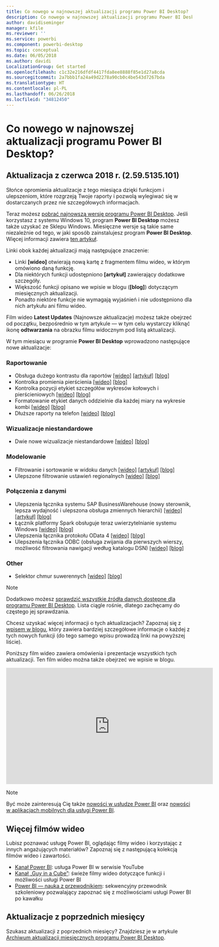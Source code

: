 ```yaml
---
title: Co nowego w najnowszej aktualizacji programu Power BI Desktop?
description: Co nowego w najnowszej aktualizacji programu Power BI Desktop?
author: davidiseminger
manager: kfile
ms.reviewer: ''
ms.service: powerbi
ms.component: powerbi-desktop
ms.topic: conceptual
ms.date: 06/05/2018
ms.author: davidi
LocalizationGroup: Get started
ms.openlocfilehash: c1c32e216dfdf4417fda8ee8888f85e1d27a8cda
ms.sourcegitcommit: 2a7bbb1fa24a49d2278a90cb0c4be543d7267bda
ms.translationtype: HT
ms.contentlocale: pl-PL
ms.lasthandoff: 06/26/2018
ms.locfileid: "34812450"
---
```

# <a name="whats-new-in-the-latest-power-bi-desktop-update"></a>Co nowego w najnowszej aktualizacji programu Power BI Desktop?

## <a name="june-2018-update-2595135101"></a>Aktualizacja z czerwca 2018 r. (2.59.5135.101)

Słońce opromienia aktualizacje z tego miesiąca dzięki funkcjom i ulepszeniom, które rozgrzeją Twoje raporty i pozwolą wylegiwać się w dostarczanych przez nie szczegółowych informacjach.

Teraz możesz [pobrać najnowszą wersję programu Power BI Desktop](https://powerbi.microsoft.com/desktop). Jeśli korzystasz z systemu Windows 10, program **Power BI Desktop** możesz także uzyskać ze Sklepu Windows. Miesięczne wersje są takie same niezależnie od tego, w jaki sposób zainstalujesz program **Power BI Desktop**. Więcej informacji zawiera [ten artykuł](desktop-get-the-desktop.md). 

Linki obok każdej aktualizacji mają następujące znaczenie:

* Linki **[wideo]** otwierają nową kartę z fragmentem filmu wideo, w którym omówiono daną funkcję.
* Dla niektórych funkcji udostępniono **[artykuł]** zawierający dodatkowe szczegóły.
* Większość funkcji opisano we wpisie w blogu (**[blog]**) dotyczącym miesięcznych aktualizacji.
* Ponadto niektóre funkcje nie wymagają wyjaśnień i nie udostępniono dla nich artykułu ani filmu wideo.

Film wideo **Latest Updates** (Najnowsze aktualizacje) możesz także obejrzeć od początku, bezpośrednio w tym artykule — w tym celu wystarczy kliknąć ikonę **odtwarzania** na obrazku filmu widocznym pod listą aktualizacji.

W tym miesiącu w programie **Power BI Desktop** wprowadzono następujące nowe aktualizacje:


### <a name="reporting"></a>Raportowanie

* Obsługa dużego kontrastu dla raportów [[wideo]](https://youtu.be/4VpGtWSrssE?t=13s) [[artykuł]](desktop-accessibility.md#high-contrast-support-for-reports) [[blog]](https://powerbi.microsoft.com/blog/power-bi-desktop-june-2018-feature-summary/#highContrast) 
* Kontrolka promienia pierścienia [[wideo]](https://youtu.be/4VpGtWSrssE?t=6m1s) [[blog]](https://powerbi.microsoft.com/blog/power-bi-desktop-june-2018-feature-summary/#donutRadius) 
* Kontrolka pozycji etykiet szczegółów wykresów kołowych i pierścieniowych [[wideo]](https://youtu.be/4VpGtWSrssE?t=7m19s) [[blog]](https://powerbi.microsoft.com/blog/power-bi-desktop-june-2018-feature-summary/#detailLabels) 
* Formatowanie etykiet danych oddzielnie dla każdej miary na wykresie kombi [[wideo]](https://youtu.be/4VpGtWSrssE?t=9m29s) [[blog]](https://powerbi.microsoft.com/blog/power-bi-desktop-june-2018-feature-summary/#comboLabels) 
* Dłuższe raporty na telefon [[wideo]](https://youtu.be/4VpGtWSrssE?t=11m26s) [[blog]](https://powerbi.microsoft.com/blog/power-bi-desktop-june-2018-feature-summary/#phoneReports) 

### <a name="custom-visuals"></a>Wizualizacje niestandardowe

* Dwie nowe wizualizacje niestandardowe [[wideo]](https://youtu.be/4VpGtWSrssE?t=17m42s) [[blog]](https://powerbi.microsoft.com/blog/power-bi-desktop-june-2018-feature-summary/#customVisuals) 

### <a name="modeling"></a>Modelowanie
* Filtrowanie i sortowanie w widoku danych [[wideo]](https://youtu.be/4VpGtWSrssE?t=13m11s) [[artykuł]](desktop-data-view.md#filtering-in-data-view) [[blog]](https://powerbi.microsoft.com/blog/power-bi-desktop-june-2018-feature-summary/#filterAndSort) 
* Ulepszone filtrowanie ustawień regionalnych [[wideo]](https://youtu.be/4VpGtWSrssE?t=15m35s) [[blog]](https://powerbi.microsoft.com/blog/power-bi-desktop-june-2018-feature-summary/#locale) 

### <a name="data-connectivity"></a>Połączenia z danymi

* Ulepszenia łącznika systemu SAP BusinessWarehouse (nowy sterownik, lepsza wydajność i ulepszona obsługa zmiennych hierarchii) [[wideo]](https://youtu.be/4VpGtWSrssE?t=21m6s) [[artykuł]](desktop-sap-bw-connector.md) [[blog]](https://powerbi.microsoft.com/blog/power-bi-desktop-june-2018-feature-summary/#sapBW) 
* Łącznik platformy Spark obsługuje teraz uwierzytelnianie systemu Windows [[wideo]](https://youtu.be/4VpGtWSrssE?t=24m31s) [[blog]](https://powerbi.microsoft.com/blog/power-bi-desktop-june-2018-feature-summary/#spark) 
* Ulepszenia łącznika protokołu OData 4 [[wideo]](https://youtu.be/4VpGtWSrssE?t=25m12s) [[blog]](https://powerbi.microsoft.com/blog/power-bi-desktop-june-2018-feature-summary/#oData) 
* Ulepszenia łącznika ODBC (obsługa zwijania dla pierwszych wierszy, możliwość filtrowania nawigacji według katalogu DSN) [[wideo]](https://youtu.be/4VpGtWSrssE?t=26m51s) [[blog]](https://powerbi.microsoft.com/blog/power-bi-desktop-june-2018-feature-summary/#odbc) 

### <a name="other"></a>Other

* Selektor chmur suwerennych [[wideo]](https://youtu.be/4VpGtWSrssE?t=27m45s) [[blog]](https://powerbi.microsoft.com/blog/power-bi-desktop-june-2018-feature-summary/#nationalCloud) 


> [!NOTE]
> Dodatkowo możesz [sprawdzić wszystkie źródła danych dostępne dla programu Power BI Desktop](desktop-data-sources.md). Lista ciągle rośnie, dlatego zachęcamy do częstego jej sprawdzania.

Chcesz uzyskać więcej informacji o tych aktualizacjach? Zapoznaj się z [wpisem w blogu](https://powerbi.microsoft.com/blog/power-bi-desktop-june-2018-feature-summary/), który zawiera bardziej szczegółowe informacje o każdej z tych nowych funkcji (do tego samego wpisu prowadzą linki na powyższej liście).


Poniższy film wideo zawiera omówienia i prezentacje wszystkich tych aktualizacji. Ten film wideo można także obejrzeć we wpisie w blogu.

<iframe width="560" height="315" src="https://www.youtube.com/embed/4VpGtWSrssE" frameborder="0" allow="autoplay; encrypted-media" allowfullscreen></iframe>


> [!NOTE]
> Być może zainteresują Cię także [nowości w usłudze Power BI](service-whats-new.md) oraz [nowości w aplikacjach mobilnych dla usługi Power BI](mobile-whats-new-in-the-mobile-apps.md).

## <a name="more-videos"></a>Więcej filmów wideo

Lubisz poznawać usługę Power BI, oglądając filmy wideo i korzystając z innych angażujących materiałów? Zapoznaj się z następującą kolekcją filmów wideo i zawartości.

-   [Kanał Power BI](https://www.youtube.com/user/mspowerbi): usługa Power BI w serwisie YouTube
-   [Kanał „Guy in a Cube”](https://www.youtube.com/channel/UCFp1vaKzpfvoGai0vE5VJ0w): świeże filmy wideo dotyczące funkcji i możliwości usługi Power BI
-   [Power BI — nauka z przewodnikiem](https://powerbi.microsoft.com/guided-learning/): sekwencyjny przewodnik szkoleniowy pozwalający zapoznać się z możliwościami usługi Power BI po kawałku

## <a name="previous-months-updates"></a>Aktualizacje z poprzednich miesięcy

Szukasz aktualizacji z poprzednich miesięcy? Znajdziesz je w artykule [Archiwum aktualizacji miesięcznych programu Power BI Desktop](desktop-latest-update-archive.md).